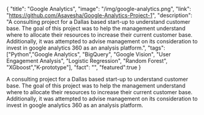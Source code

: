 {
  "title": "Google Analytics",
  "image": "/img/google-analytics.png",
  "link": "https://github.com/Asayesha/Google-Analytics-Project-1",
  "description": "A consulting project for a Dallas based start-up to understand customer base. The goal of this project was to help the management understand where to allocate their resources to increase their current customer base. Additionally, it was attempted to advise management on its consideration to invest in google analytics 360 as an analysis platform.",
  "tags": ["Python","Google Analytics", "BigQuery", "Google Vision", "User Engagement Analysis", "Logistic Regression", "Random Forest", "XGboost","K-prototype"],
  "fact": "",
  "featured":true
}

A consulting project for a Dallas based start-up to understand customer base. The goal of this project was to help the management understand where to allocate their resources to increase their current customer base. Additionally, it was attempted to advise management on its consideration to invest in google analytics 360 as an analysis platform.
